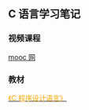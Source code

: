 ## C 语言学习笔记


### 视频课程
[mooc 网](./docs/imooc/readme.md)


### 教材

[<font color="orange">《C 程序设计语言》</font>](./docs/books/C_Programming_Language.md)


